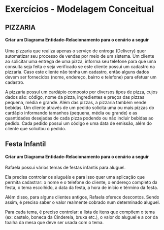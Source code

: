# Exercícios - Modelagem Conceitual

## PIZZARIA

#### Criar um Diagrama Entidade-Relacionamento para o cenário a seguir

Uma pizzaria que realiza apenas o serviço de entrega (Delivery) quer automatizar seu processo de vendas por meio de um sistema. Um cliente ao solicitar uma entrega de uma pizza, informa seu telefone para que uma consulta seja feita e seja verificado se este cliente possui um cadastro na pizzaria. Caso este cliente não
tenha um cadastro, então alguns dados devem ser fornecidos (nome, endereço, bairro e telefone) para efetuar um cadastro.

A pizzaria possuí um cardápio composto por diversos tipos de pizza, cujos dados são: código, nome da pizza, ingredientes e preços das pizzas pequena, média e grande. Além das pizzas, a pizzaria também vende bebidas. Um cliente através de um pedido solicita uma ou mais pizzas do cardápio informando tamanhos (pequena, média ou grande) e as quantidades desejadas de cada pizza podendo ou não incluir bebidas ao pedido. Cada pedido possui um código e uma data de emissão, além do cliente que solicitou o pedido.

## Festa Infantil

#### Criar um Diagrama Entidade-Relacionamento para o cenário a seguir

Rafaela possui vários temas de festas infantis para aluguel. 

Ela precisa controlar os aluguéis e para isso quer uma aplicação que permita cadastrar: o nome e o telefone do cliente, o endereço completo da festa, o tema escolhido, a data da festa, a hora de início e término da festa. 

Além disso, para alguns clientes antigos, Rafaela oferece descontos. Sendo assim, é preciso saber o valor realmente cobrado num determinado aluguel.

Para cada tema, é preciso controlar: a lista de itens que compõem o tema (ex: castelo, boneca da Cinderela, bruxa etc.), o valor do aluguel e a cor da toalha da mesa que deve ser usada com o tema.

